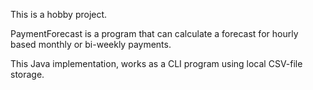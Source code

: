 This is a hobby project.

PaymentForecast is a program that can calculate a forecast for hourly based monthly or bi-weekly payments.

This Java implementation, works as a CLI program using local CSV-file storage.
